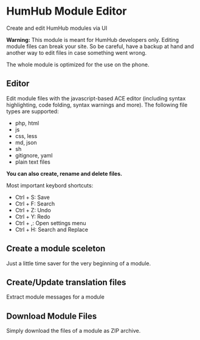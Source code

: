 # HumHub Module Editor
Create and edit HumHub modules via UI

**Warning:** This module is meant for HumHub developers only. Editing module files can break your site.
So be careful, have a backup at hand and another way to edit files in case something went wrong.

The whole module is optimized for the use on the phone.

## Editor
Edit module files with the javascript-based ACE editor (including syntax highlighting, code folding, syntax warnings and more).
The following file types are supported:

- php, html
- js
- css, less
- md, json
- sh
- gitignore, yaml
- plain text files

**You can also create, rename and delete files.**

Most important keybord shortcuts:
- Ctrl + S: Save
- Ctrl + F: Search
- Ctrl + Z: Undo
- Ctrl + Y: Redo
- Ctrl + ,: Open settings menu
- Ctrl + H: Search and Replace

## Create a module sceleton
Just a little time saver for the very beginning of a module.

## Create/Update translation files
Extract module messages for a module

## Download Module Files
Simply download the files of a module as ZIP archive.
